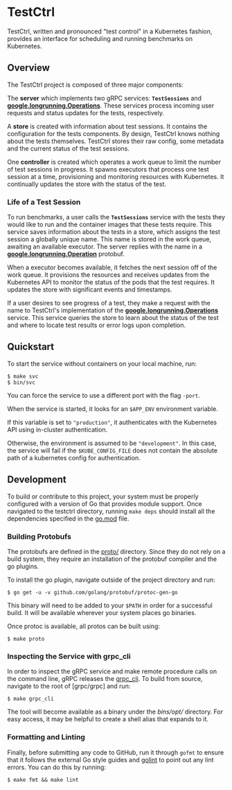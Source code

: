 # TestCtrl

TestCtrl, written and pronounced "test control" in a Kubernetes fashion,
provides an interface for scheduling and running benchmarks on Kubernetes.

## Overview

The TestCtrl project is composed of three major components:

The **server** which implements two gRPC services: **`TestSessions`** and
**[google.longrunning.Operations]**. These services process incoming user
requests and status updates for the tests, respectively.

[google.longrunning.Operations]: https://github.com/googleapis/googleapis/blob/91e1fb5ef9829c0c7a64bfa5bde330e6ed594378/google/longrunning/operations.proto#L54

A **store** is created with information about test sessions. It contains the
configuration for the tests components. By design, TestCtrl knows nothing about
the tests themselves. TestCtrl stores their raw config, some metadata and the
current status of the test sessions.

One **controller** is created which operates a work queue to limit the number of
test sessions in progress. It spawns executors that process one test session at a
time, provisioning and monitoring resources with Kubernetes. It continually
updates the store with the status of the test.

### Life of a Test Session

To run benchmarks, a user calls the **`TestSessions`** service with the tests
they would like to run and the container images that these tests require. This
service saves information about the tests in a store, which assigns the test
session a globally unique name. This name is stored in the work queue, awaiting
an available executor. The server replies with the name in a
**[google.longrunning.Operation]** protobuf.

[google.longrunning.Operation]: https://github.com/googleapis/googleapis/blob/91e1fb5ef9829c0c7a64bfa5bde330e6ed594378/google/longrunning/operations.proto#L128

When a executor becomes available, it fetches the next session off of the work
queue. It provisions the resources and receives updates from the Kubernetes API
to monitor the status of the pods that the test requires. It updates the store
with significant events and timestamps.

If a user desires to see progress of a test, they make a request with the name
to TestCtrl's implementation of the **[google.longrunning.Operations]** service.
This service queries the store to learn about the status of the test and where
to locate test results or error logs upon completion.

## Quickstart

To start the service without containers on your local machine, run:

    $ make svc
    $ bin/svc

You can force the service to use a different port with the flag `-port`.

When the service is started, it looks for an `$APP_ENV` environment variable.

If this variable is set to `"production"`, it authenticates with the Kubernetes
API using in-cluster authentication.

Otherwise, the environment is assumed to be `"development"`. In this case, the
service will fail if the `$KUBE_CONFIG_FILE` does not contain the absolute path
of a kubernetes config for authentication.

## Development

To build or contribute to this project, your system must be properly configured
with a version of Go that provides module support. Once navigated to the
testctrl directory, running `make deps` should install all the dependencies
specified in the [go.mod](go.mod) file.

### Building Protobufs

The protobufs are defined in the [proto/](proto) directory.  Since they do not
rely on a build system, they require an installation of the protobuf compiler
and the go plugins.

To install the go plugin, navigate outside of the project directory and run:

    $ go get -u -v github.com/golang/protobuf/protoc-gen-go

This binary will need to be added to your `$PATH` in order for a successful
build.  It will be available wherever your system places go binaries.

Once protoc is available, all protos can be built using:

    $ make proto

### Inspecting the Service with grpc\_cli

In order to inspect the gRPC service and make remote procedure calls on the
command line, gRPC releases the [grpc\_cli]. To build from source,
navigate to the root of [grpc/grpc] and run:

    $ make grpc_cli

The tool will become available as a binary under the *bins/opt/* directory.  For
easy access, it may be helpful to create a shell alias that expands to it.

### Formatting and Linting

Finally, before submitting any code to GitHub, run it through `gofmt` to ensure
that it follows the external Go style guides and [golint] to point out any lint
errors.  You can do this by running:

    $ make fmt && make lint

[golint]: https://github.com/golang/lint
[grpc\_cli]: https://github.com/grpc/grpc/blob/master/doc/command_line_tool.md

